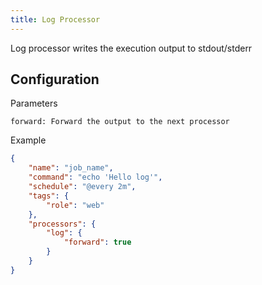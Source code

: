 ```yaml
---
title: Log Processor
---
```


Log processor writes the execution output to stdout/stderr

## Configuration

Parameters

`forward: Forward the output to the next processor`

Example

```json
{
    "name": "job_name",
    "command": "echo 'Hello log'",
    "schedule": "@every 2m",
    "tags": {
        "role": "web"
    },
    "processors": {
        "log": {
            "forward": true
        }
    }
}
```
